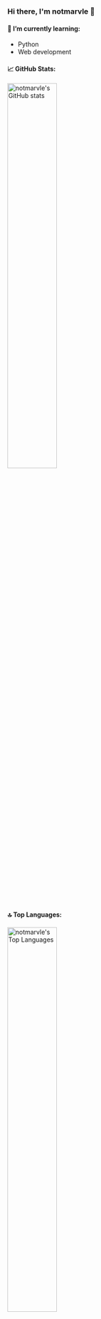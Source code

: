 ### Hi there, I'm notmarvle 👋

#### 🌱 I’m currently learning:
- Python
- Web development

#### 📈 GitHub Stats:
<img src="https://github-readme-stats.vercel.app/api?username=notmarvle&show_icons=true&theme=radical" width="47%" alt="notmarvle's GitHub stats">

#### 🔝 Top Languages:
<img src="https://github-readme-stats.vercel.app/api/top-langs/?username=notmarvle&layout=compact&theme=radical" width="47%" alt="notmarvle's Top Languages">
